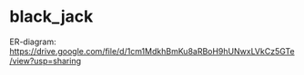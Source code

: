 # black_jack

ER-diagram: https://drive.google.com/file/d/1cm1MdkhBmKu8aRBoH9hUNwxLVkCz5GTe/view?usp=sharing